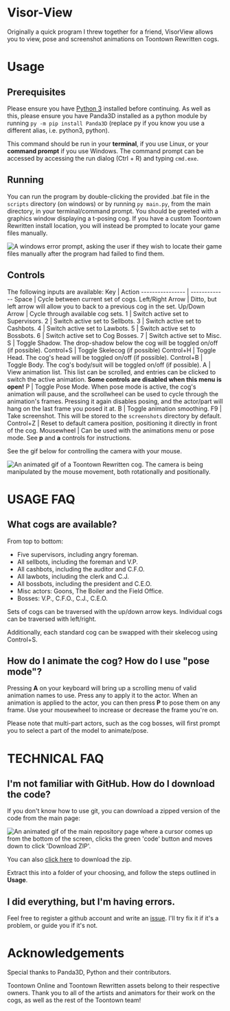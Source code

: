 # Visor-View
Originally a quick program I threw together for a friend, VisorView allows you to view, pose and screenshot animations 
on Toontown Rewritten cogs.

# Usage
## Prerequisites
Please ensure you have [Python 3](https://www.python.org/downloads/) installed before continuing. As well as this, please ensure you have Panda3D 
installed as a python module by running `py -m pip install Panda3D` (replace py if you know you use a different alias, 
i.e. python3, python). 

This command should be run in your **terminal**, if you use Linux, or your **command prompt** if you use Windows. The 
command prompt can be accessed by accessing the run dialog (Ctrl + R) and typing `cmd.exe`.

## Running
You can run the program by double-clicking the provided .bat file in the `scripts` directory (on windows) or by running 
`py main.py`, from the main directory, in your terminal/command prompt. You should be greeted with a graphics window 
displaying a t-posing cog. If you have a custom Toontown Rewritten install location, you will instead be prompted to
locate your game files manually.

![A windows error prompt, asking the user if they wish to locate their game files manually after the program
had failed to find them.](assets/prompt.png)

## Controls
The following inputs are available:
Key              | Action
---------------- | -------------
Space            | Cycle between current set of cogs.
Left/Right Arrow | Ditto, but left arrow will allow you to back to a previous cog in the set.
Up/Down Arrow    | Cycle through available cog sets.
1                | Switch active set to Supervisors.
2                | Switch active set to Sellbots.
3                | Switch active set to Cashbots.
4                | Switch active set to Lawbots.
5                | Switch active set to Bossbots.
6                | Switch active set to Cog Bosses.
7                | Switch active set to Misc.
S                | Toggle Shadow. The drop-shadow below the cog will be toggled on/off (if possible).
Control+S        | Toggle Skelecog (if possible)
Control+H        | Toggle Head. The cog's head will be toggled on/off (if possible).
Control+B        | Toggle Body. The cog's body/suit will be toggled on/off (if possible).
A                | View animation list. This list can be scrolled, and entries can be clicked to switch the active animation. **Some controls are disabled when this menu is open!**
P                | Toggle Pose Mode. When pose mode is active, the cog's animation will pause, and the scrollwheel can be used to cycle through the animation's frames. Pressing it again disables posing, and the actor/part will hang on the last frame you posed it at.
B                | Toggle animation smoothing.
F9               | Take screenshot. This will be stored to the `screenshots` directory by default.
Control+Z        | Reset to default camera position, positioning it directly in front of the cog.
Mousewheel       | Can be used with the animations menu or pose mode. See **p** and **a** controls for instructions.

See the gif below for controlling the camera with your mouse.

![An animated gif of a Toontown Rewritten cog. The camera is being manipulated by the mouse movement, both rotationally 
and positionally.](assets/camera.gif)

# USAGE FAQ
## What cogs are available?
From top to bottom:
- Five supervisors, including angry foreman.
- All sellbots, including the foreman and V.P.
- All cashbots, including the auditor and C.F.O.
- All lawbots, including the clerk and C.J.
- All bossbots, including the president and C.E.O.
- Misc actors: Goons, The Boiler and the Field Office.
- Bosses: V.P., C.F.O., C.J., C.E.O.

Sets of cogs can be traversed with the up/down arrow keys. Individual cogs can be traversed with left/right.

Additionally, each standard cog can be swapped with their skelecog using Control+S.

## How do I animate the cog? How do I use "pose mode"?
Pressing **A** on your keyboard will bring up a scrolling menu of valid animation names to use. Press any to apply it to
the actor. When an animation is applied to the actor, you can then press **P** to pose them on any frame. Use your
mousewheel to increase or decrease the frame you're on.

Please note that multi-part actors, such as the cog bosses, will first prompt you to select a part of the model to
animate/pose.

# TECHNICAL FAQ
## I'm not familiar with GitHub. How do I download the code?
If you don't know how to use git, you can download a zipped version of the code from the main page:

![An animated gif of the main repository page where a cursor comes up from the bottom of the screen, clicks the green 
'code' button and moves down to click 'Download ZIP'.](assets/downloading.gif)

You can also [click here](https://github.com/BoggTech/VisorView/archive/refs/heads/main.zip) to download the zip.

Extract this into a folder of your choosing, and follow the steps outlined in **Usage**.

## I did everything, but I'm having errors.

Feel free to register a github account and write an [issue](https://github.com/BoggTech/VisorView/issues/new/choose). I'll try fix it if it's a problem, or guide you if 
it's not.

# Acknowledgements

Special thanks to Panda3D, Python and their contributors. 

Toontown Online and Toontown Rewritten assets belong to their respective owners. Thank you to all of the artists and 
animators for their work on the cogs, as well as the rest of the Toontown team!